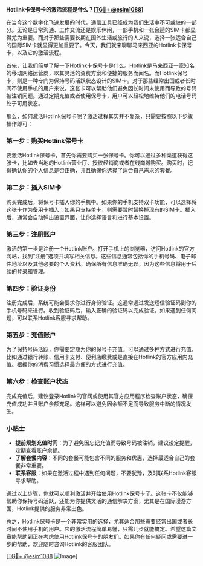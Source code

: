 **Hotlink卡保号卡的激活流程是什么？[[TG💪+ @esim1088](https://t.me/s/esim1088)]**

在当今这个数字化飞速发展的时代，通信工具已经成为我们生活中不可或缺的一部分。无论是日常沟通、工作交流还是娱乐休闲，一部手机和一张合适的SIM卡都显得尤为重要。而对于那些需要长期在国外生活或旅行的人来说，选择一张适合自己的国际SIM卡就显得更加重要了。今天，我们就来聊聊马来西亚的Hotlink卡保号卡，以及它的激活流程。

首先，让我们简单了解一下Hotlink卡保号卡是什么。Hotlink是马来西亚一家知名的移动网络运营商，以其灵活的资费方案和便捷的服务而闻名。而Hotlink保号卡，则是一种专门为保持号码活跃状态设计的SIM卡。对于那些经常出国或者长时间不使用手机的用户来说，这张卡可以帮助他们避免因长时间未使用而导致的号码被注销问题。通过定期充值或者使用保号卡，用户可以轻松地维持他们的电话号码处于可用状态。

那么，如何激活Hotlink保号卡呢？激活过程其实并不复杂，只需要按照以下步骤操作即可：

### 第一步：购买Hotlink保号卡

要激活Hotlink保号卡，首先你需要购买一张保号卡。你可以通过多种渠道获得这张卡，比如去当地的Hotlink营业厅、授权经销商或者在线商城购买。购买时，记得确认你的个人信息是否正确，并且确保你选择了适合自己需求的套餐。

### 第二步：插入SIM卡

购买完成后，将保号卡插入你的手机中。如果你的手机支持双卡功能，可以选择将这张卡作为备用卡插入；如果只支持单卡，则需要暂时替换掉现有的SIM卡。插入后，通常会自动弹出设置界面，让你选择语言和进行基本设置。

### 第三步：注册账户

激活的第一步是注册一个Hotlink账户。打开手机上的浏览器，访问Hotlink的官方网站，找到“注册”选项并填写相关信息。这些信息通常包括你的手机号码、电子邮件地址以及其他必要的个人资料。确保所有信息准确无误，因为这些信息将用于后续的登录和管理。

### 第四步：验证身份

注册完成后，系统可能会要求你进行身份验证。这通常通过发送短信验证码到你的手机号码来进行。收到验证码后，输入正确的验证码以完成验证。如果遇到任何问题，可以联系Hotlink客服寻求帮助。

### 第五步：充值账户

为了保持号码活跃，你需要定期为你的保号卡充值。可以通过多种方式进行充值，比如通过银行转账、信用卡支付、便利店缴费或是直接在Hotlink的官方应用内充值。根据你的消费习惯选择最方便的方式进行充值。

### 第六步：检查账户状态

完成充值后，建议登录Hotlink的官网或使用其官方应用程序检查账户状态，确保充值成功并且账户余额充足。这样可以避免因余额不足而导致服务中断的情况发生。

### 小贴士

- **提前规划充值时间**：为了避免因忘记充值而导致号码被注销，建议设定提醒，定期查看账户余额。
- **了解套餐内容**：不同的套餐可能包含不同的服务和优惠，选择最适合自己的套餐非常重要。
- **联系客服**：如果在激活过程中遇到任何问题，不要犹豫，及时联系Hotlink客服寻求帮助。

通过以上步骤，你就可以顺利激活并开始使用Hotlink保号卡了。这张卡不仅能够帮助你保持号码活跃，还能为你提供灵活的通信解决方案，尤其是在国际漫游方面，Hotlink提供的服务非常出色。

总之，Hotlink保号卡是一个非常实用的选择，尤其适合那些需要经常出国或者长时间不使用手机的用户。它的激活流程简单易懂，只需几步就能搞定。希望这篇文章能帮助到正在考虑使用Hotlink保号卡的朋友们。如果你有任何疑问或需要进一步的帮助，欢迎随时咨询Hotlink的客服团队。

[[TG💪+ @esim1088](https://t.me/s/esim1088) ![Image](https://i.postimg.cc/4NQfJmqS/Snipaste-2025-05-13-00-14-12.png)]